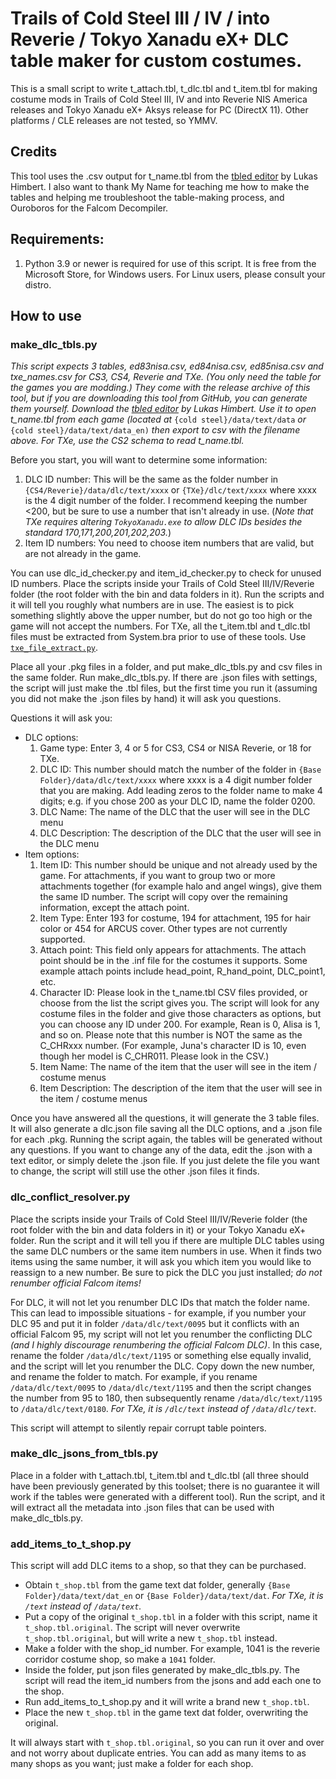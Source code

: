 # Trails of Cold Steel III / IV / into Reverie / Tokyo Xanadu eX+ DLC table maker for custom costumes.

This is a small script to write t_attach.tbl, t_dlc.tbl and t_item.tbl for making costume mods in Trails of Cold Steel III, IV and into Reverie NIS America releases and Tokyo Xanadu eX+ Aksys release for PC (DirectX 11).  Other platforms / CLE releases are not tested, so YMMV.

## Credits

This tool uses the .csv output for t_name.tbl from the [tbled editor](https://git.sr.ht/~quf/tocs/tree/trunk/tbled/README.md) by Lukas Himbert.  I also want to thank My Name for teaching me how to make the tables and helping me troubleshoot the table-making process, and Ouroboros for the Falcom Decompiler.

## Requirements:
1. Python 3.9 or newer is required for use of this script.  It is free from the Microsoft Store, for Windows users.  For Linux users, please consult your distro.

## How to use

### make_dlc_tbls.py

*This script expects 3 tables, ed83nisa.csv, ed84nisa.csv, ed85nisa.csv and txe_names.csv for CS3, CS4, Reverie and TXe.  (You only need the table for the games you are modding.)  They come with the release archive of this tool, but if you are downloading this tool from GitHub, you can generate them yourself.  Download the [tbled editor](https://git.sr.ht/~quf/tocs/tree/trunk/tbled/README.md) by Lukas Himbert.  Use it to open t_name.tbl from each game (located at* `{cold steel}/data/text/data` *or* `{cold steel}/data/text/data_en)` *then export to csv with the filename above.  For TXe, use the CS2 schema to read t_name.tbl.*

Before you start, you will want to determine some information:
1. DLC ID number:  This will be the same as the folder number in `{CS4/Reverie}/data/dlc/text/xxxx` or `{TXe}/dlc/text/xxxx` where xxxx is the 4 digit number of the folder.  I recommend keeping the number <200, but be sure to use a number that isn't already in use.  (*Note that TXe requires altering `TokyoXanadu.exe` to allow DLC IDs besides the standard 170,171,200,201,202,203.*)
2. Item ID numbers:  You need to choose item numbers that are valid, but are not already in the game.

You can use dlc_id_checker.py and item_id_checker.py to check for unused ID numbers.  Place the scripts inside your Trails of Cold Steel III/IV/Reverie folder (the root folder with the bin and data folders in it).  Run the scripts and it will tell you roughly what numbers are in use.  The easiest is to pick something slightly above the upper number, but do not go too high or the game will not accept the numbers.  For TXe, all the t_item.tbl and t_dlc.tbl files must be extracted from System.bra prior to use of these tools.  Use [`txe_file_extract.py`](https://github.com/eArmada8/ed8_inject/releases).

Place all your .pkg files in a folder, and put make_dlc_tbls.py and csv files in the same folder.  Run make_dlc_tbls.py.  If there are .json files with settings, the script will just make the .tbl files, but the first time you run it (assuming you did not make the .json files by hand) it will ask you questions.

Questions it will ask you:
* DLC options:
	1. Game type:  Enter 3, 4 or 5 for CS3, CS4 or NISA Reverie, or 18 for TXe.
	2. DLC ID:  This number should match the number of the folder in `{Base Folder}/data/dlc/text/xxxx` where xxxx is a 4 digit number folder that you are making.  Add leading zeros to the folder name to make 4 digits; e.g. if you chose 200 as your DLC ID, name the folder 0200.
	3. DLC Name:  The name of the DLC that the user will see in the DLC menu
	4. DLC Description:  The description of the DLC that the user will see in the DLC menu
* Item options:
	1. Item ID: This number should be unique and not already used by the game.  For attachments, if you want to group two or more attachments together (for example halo and angel wings), give them the same ID number.  The script will copy over the remaining information, except the attach point.
	2. Item Type: Enter 193 for costume, 194 for attachment, 195 for hair color or 454 for ARCUS cover.  Other types are not currently supported.
	3. Attach point: This field only appears for attachments.  The attach point should be in the .inf file for the costumes it supports.  Some example attach points include head_point, R_hand_point, DLC_point1, etc.
	4. Character ID: Please look in the t_name.tbl CSV files provided, or choose from the list the script gives you.  The script will look for any costume files in the folder and give those characters as options, but you can choose any ID under 200.  For example, Rean is 0, Alisa is 1, and so on.  Please note that this number is NOT the same as the C_CHRxxx number.  (For example, Juna's character ID is 10, even though her model is C_CHR011.  Please look in the CSV.)
	5. Item Name:  The name of the item that the user will see in the item / costume menus
	6. Item Description:  The description of the item that the user will see in the item / costume menus

Once you have answered all the questions, it will generate the 3 table files.  It will also generate a dlc.json file saving all the DLC options, and a .json file for each .pkg.  Running the script again, the tables will be generated without any questions.  If you want to change any of the data, edit the .json with a text editor, or simply delete the .json file.  If you just delete the file you want to change, the script will still use the other .json files it finds.

### dlc_conflict_resolver.py

Place the scripts inside your Trails of Cold Steel III/IV/Reverie folder (the root folder with the bin and data folders in it) or your Tokyo Xanadu eX+ folder.  Run the script and it will tell you if there are multiple DLC tables using the same DLC numbers or the same item numbers in use.  When it finds two items using the same number, it will ask you which item you would like to reassign to a new number.  Be sure to pick the DLC you just installed; *do not renumber official Falcom items!*

For DLC, it will not let you renumber DLC IDs that match the folder name.  This can lead to impossible situations - for example, if you number your DLC 95 and put it in folder `/data/dlc/text/0095` but it conflicts with an official Falcom 95, my script will not let you renumber the conflicting DLC *(and I highly discourage renumbering the official Falcom DLC)*.  In this case, rename the folder `/data/dlc/text/1195` or something else equally invalid, and the script will let you renumber the DLC.  Copy down the new number, and rename the folder to match.  For example, if you rename `/data/dlc/text/0095` to `/data/dlc/text/1195` and then the script changes the number from 95 to 180, then subsequently rename `/data/dlc/text/1195` to `/data/dlc/text/0180`.   *For TXe, it is `/dlc/text` instead of `/data/dlc/text`.*

This script will attempt to silently repair corrupt table pointers.

### make_dlc_jsons_from_tbls.py

Place in a folder with t_attach.tbl, t_item.tbl and t_dlc.tbl (all three should have been previously generated by this toolset; there is no guarantee it will work if the tables were generated with a different tool).  Run the script, and it will extract all the metadata into .json files that can be used with make_dlc_tbls.py.

### add_items_to_t_shop.py

This script will add DLC items to a shop, so that they can be purchased.

- Obtain `t_shop.tbl` from the game text dat folder, generally `{Base Folder}/data/text/dat_en` or `{Base Folder}/data/text/dat`.  *For TXe, it is `/text` instead of `/data/text`.*
- Put a copy of the original `t_shop.tbl` in a folder with this script, name it `t_shop.tbl.original`.  The script will never overwrite `t_shop.tbl.original`, but will write a new `t_shop.tbl` instead.
- Make a folder with the shop_id number.  For example, 1041 is the reverie corridor costume shop, so make a `1041` folder.
- Inside the folder, put json files generated by make_dlc_tbls.py.  The script will read the item_id numbers from the jsons and add each one to the shop.
- Run add_items_to_t_shop.py and it will write a brand new `t_shop.tbl`.
- Place the new `t_shop.tbl` in the game text dat folder, overwriting the original.

It will always start with `t_shop.tbl.original`, so you can run it over and over and not worry about duplicate entries.  You can add as many items to as many shops as you want; just make a folder for each shop.
